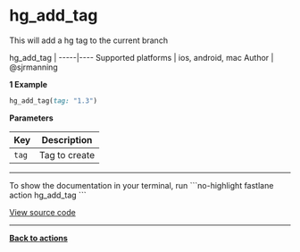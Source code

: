# hg_add_tag


This will add a hg tag to the current branch







hg_add_tag |
-----|----
Supported platforms | ios, android, mac
Author | @sjrmanning



**1 Example**

```ruby
hg_add_tag(tag: "1.3")
```





**Parameters**

Key | Description
----|------------
  `tag` | Tag to create




<hr />
To show the documentation in your terminal, run
```no-highlight
fastlane action hg_add_tag
```

<a href="https://github.com/fastlane/fastlane/blob/master/fastlane/lib/fastlane/actions/hg_add_tag.rb" target="_blank">View source code</a>

<hr />

<a href="/actions"><b>Back to actions</b></a>
